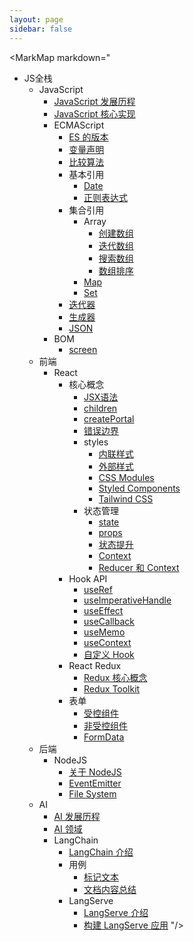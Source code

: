 ```yaml
---
layout: page
sidebar: false
---
```


<script setup>
import MarkMap from './MarkMap.vue';
</script>

<MarkMap markdown="
- JS全栈
  - JavaScript
      - [JavaScript 发展历程](javascript/history-of-javascript)
      - [JavaScript 核心实现](javascript/core-implementation)
      - ECMAScript
        - [ES 的版本](javascript/ecma-script/es-version)
        - [变量声明](javascript/ecma-script/variable-declaration)
        - [比较算法](javascript/ecma-script/comparison-algorithm)
        - 基本引用
          - [Date](javascript/ecma-script/basic-reference/date)
          - [正则表达式](javascript/ecma-script/basic-reference/reg-exp)
        - 集合引用
          - Array
            - [创建数组](javascript/ecma-script/collection-reference/array/create-array)
            - [迭代数组](javascript/ecma-script/collection-reference/array/iterate-array)
            - [搜索数组](javascript/ecma-script/collection-reference/array/search-array)
            - [数组排序](javascript/ecma-script/collection-reference/array/sort-array)
          - [Map](javascript/ecma-script/collection-reference/map)
          - [Set](javascript/ecma-script/collection-reference/set)
        - [迭代器](javascript/ecma-script/iterator)
        - [生成器](javascript/ecma-script/generator)
        - [JSON](javascript/ecma-script/json)
      - BOM
        - [screen](javascript/bom/screen)
  - 前端
    - React
      - 核心概念
        - [JSX语法](frontend/react/core-concepts/jsx)
        - [children](frontend/react/core-concepts/children)
        - [createPortal](frontend/react/core-concepts/create-portal)
        - [错误边界](frontend/react/core-concepts/error-boundaries)
        - styles
          - [内联样式](frontend/react/core-concepts/styles/inline-style)
          - [外部样式](frontend/react/core-concepts/styles/external-style)
          - [CSS Modules](frontend/react/core-concepts/styles/css-modules)
          - [Styled Components](frontend/react/core-concepts/styles/styled-components)
          - [Tailwind CSS](frontend/react/core-concepts/styles/tailwind-css)
        - 状态管理
          - [state](frontend/react/core-concepts/state-management/state)
          - [props](frontend/react/core-concepts/state-management/props)
          - [状态提升](frontend/react/core-concepts/state-management/lifting-state-up)
          - [Context](frontend/react/core-concepts/state-management/context)
          - [Reducer 和 Context](frontend/react/core-concepts/state-management/reducer-and-context)
      - Hook API
        - [useRef](frontend/react/hook-api/use-ref)
        - [useImperativeHandle](frontend/react/hook-api/use-imperative-handle)
        - [useEffect](frontend/react/hook-api/use-effect)
        - [useCallback](frontend/react/hook-api/use-callback)
        - [useMemo](frontend/react/hook-api/use-memo)
        - [useContext](frontend/react/hook-api/use-context)
        - [自定义 Hook](frontend/react/hook-api/custom-hook)
      - React Redux
        - [Redux 核心概念](frontend/react/react-redux/redux-core-concept)
        - [Redux Toolkit](frontend/react/react-redux/redux-toolkit)
      - 表单
        - [受控组件](frontend/react/form/controlled)
        - [非受控组件](frontend/react/form/uncontrolled)
        - [FormData](frontend/react/form/form-data)
  - 后端
    - NodeJS
      - [关于 NodeJS](backend/nodejs/about-nodejs)
      - [EventEmitter](backend/nodejs/event-emitter)
      - [File System](backend/nodejs/file-system)
  - AI
    - [AI 发展历程](ai/history-of-ai)
    - [AI 领域](ai/ai-field)
    - LangChain
      - [LangChain 介绍](ai/lang-chain/introduction)
      - 用例
        - [标记文本](ai/lang-chain/use-case/tagging)
        - [文档内容总结](ai/lang-chain/use-case/summarization)
      - LangServe
        - [LangServe 介绍](ai/lang-chain/lang-serve/introduction)
        - [构建 LangServe 应用](ai/lang-chain/lang-serve/build-application)
"/>
